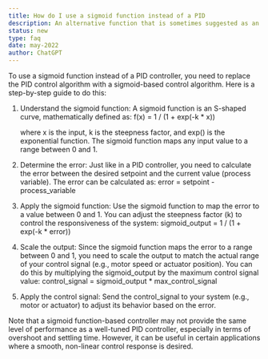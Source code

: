 ```yaml
---
title: How do I use a sigmoid function instead of a PID
description: An alternative function that is sometimes suggested as an alternative to pid
status: new
type: faq
date: may-2022
author: ChatGPT
---
```

To use a sigmoid function instead of a PID controller, you need to replace the PID control algorithm with a sigmoid-based control algorithm. Here is a step-by-step guide to do this:

1. Understand the sigmoid function: A sigmoid function is an S-shaped curve, mathematically defined as:
   f(x) = 1 / (1 + exp(-k * x))

   where x is the input, k is the steepness factor, and exp() is the exponential function. The sigmoid function maps any input value to a range between 0 and 1.

2. Determine the error: Just like in a PID controller, you need to calculate the error between the desired setpoint and the current value (process variable). The error can be calculated as:
   error = setpoint - process_variable

3. Apply the sigmoid function: Use the sigmoid function to map the error to a value between 0 and 1. You can adjust the steepness factor (k) to control the responsiveness of the system:
   sigmoid_output = 1 / (1 + exp(-k * error))

4. Scale the output: Since the sigmoid function maps the error to a range between 0 and 1, you need to scale the output to match the actual range of your control signal (e.g., motor speed or actuator position). You can do this by multiplying the sigmoid_output by the maximum control signal value:
   control_signal = sigmoid_output * max_control_signal

5. Apply the control signal: Send the control_signal to your system (e.g., motor or actuator) to adjust its behavior based on the error.

Note that a sigmoid function-based controller may not provide the same level of performance as a well-tuned PID controller, especially in terms of overshoot and settling time. However, it can be useful in certain applications where a smooth, non-linear control response is desired.